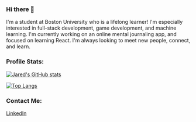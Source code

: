 ### Hi there 👋

I'm a student at Boston University who is a lifelong learner! I'm especially interested in full-stack development, game development, and machine learning. I'm currently working on an online mental journaling app, and focused on learning React. I'm always looking to meet new people, connect, and learn. 

### Profile Stats:

[![Jared's GitHub stats](https://github-readme-stats.vercel.app/api?username=jchou03)](https://github.com/anuraghazra/github-readme-stats)

[![Top Langs](https://github-readme-stats.vercel.app/api/top-langs/?username=jchou03)](https://github.com/anuraghazra/github-readme-stats)

### Contact Me:
[LinkedIn](https://www.linkedin.com/in/jared-chou/)

<!--
**jchou03/jchou03** is a ✨ _special_ ✨ repository because its `README.md` (this file) appears on your GitHub profile.

Here are some ideas to get you started:

- 🔭 I’m currently working on ...
- 🌱 I’m currently learning ...
- 👯 I’m looking to collaborate on ...
- 🤔 I’m looking for help with ...
- 💬 Ask me about ...
- 📫 How to reach me: ...
- 😄 Pronouns: ...
- ⚡ Fun fact: ...
-->
